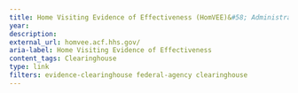 ```yaml
---
title: Home Visiting Evidence of Effectiveness (HomVEE)&#58; Administration for Children and Families, U.S. Department of Health and Human Services
year: 
description: 
external_url: homvee.acf.hhs.gov/
aria-label: Home Visiting Evidence of Effectiveness
content_tags: Clearinghouse
type: link
filters: evidence-clearinghouse federal-agency clearinghouse
---
```

